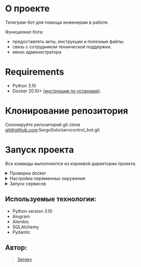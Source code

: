 # О проекте

Телеграм-бот для помощи инженерам в работе.

Функционал бота:
* предоставлять акты, инструкции и полезные файлы.
* связь с сотрудником технической поддержки.
* меню администратора

# Requirements

* Python 3.10
* Docker 20.10+ [(инструкция по установке)](https://docs.docker.com/get-docker/).

# Клонирование репозитория
Склонируйте репозиторий git clone git@github.com:SergoSolo/servcontrol_bot.git

# Запуск проекта

Все команды выполняются из корневой директории проекта.

<details>
<summary>Проверка docker</summary>
<br>
По умолчанию проект запускается в докере. Для начала нужно убедиться, что докер
установлен. Открой любой терминал и выполни следующую команду:

```shell
docker --version
```
Должна быть выведена версия докера, это выглядит примерно так:
```
Docker version 20.10.21, build baeda1f
```
Если докер не установлен, то установите его, следуя [инструкции](https://docs.docker.com/get-docker/).
</details>

<details>
<summary>Настройка переменных окружения</summary>
<br>

Переменные окружения проекта хранятся в файле `.env` , для которого есть шаблон `.env.template`.
Создай в корне проекта файл `.env` простым копированием файла `.env.template`.

</details>

<details>
<summary>Запуск сервисов</summary>
<br>
<hr>

Для запуска проекта выполни следующую команду:
```
docker-compose up -d --build
```

Убедимся, что все контейнеры запущены:
```
docker-compose ps
```

Результат должен быть примерно такой (список сервисов может отличаться, но статус всех сервисов
должен быть `running`):
```
NAME                COMMAND                  SERVICE             STATUS              PORTS
serv_bot            "sh -c 'alembic upgr…"   bot                 running
serv_db             "docker-entrypoint.s…"   db                  running             0.0.0.0:5432->5432/tcp
```

Чтобы заработал бот, нужно задать действующий токен бота для переменной `BOT_TOKEN` в файле `.env`,
а затем снова запустить все сервисы через `docker-compose`.

Остановить и удалить запущенные контейнеры:
```
docker-compose down
```
</details>

##  Используемые технологии:
- Python version 3.10
- Aiogram
- Alembic
- SQLAlchemy
- Pydantic


## Автор:
> [Sergey](https://github.com/SergoSolo)